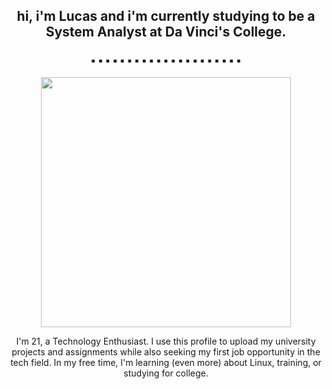<h2 align="center">
 hi, i'm Lucas and i'm currently studying to be a System Analyst at Da Vinci's College.
</h2>

<h3 align="center">
 ▪️ ▪️ ▪️ ▪️ ▪️ ▪️ ▪️ ▪️ ▪️ ▪️ ▪️ ▪️ ▪️ ▪️ ▪️ ▪️ ▪️ ▪️ ▪️ ▪️ ▪️
</h3>
<p align="center">
  <img src="https://w.wallhaven.cc/full/zp/wallhaven-zpxjjo.jpg" width:"800" height="400"> 
</p>

<p align="center">
  I'm 21, a Technology Enthusiast. I use this profile to upload my university projects and assignments while also seeking my first job opportunity in the tech field. In my free time, I'm learning (even more) about Linux, training, or studying for college.
</p>
